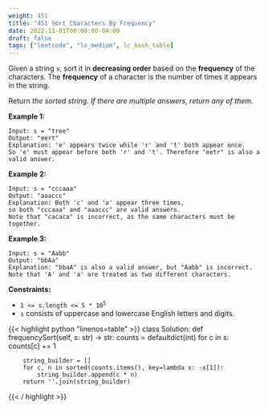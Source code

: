 ```yaml
---
weight: 451
title: "451 Sort Characters By Frequency"
date: 2022-11-01T00:00:00-04:00
draft: false
tags: ["leetcode", "lc_medium", lc_hash_table]
---
```


Given a string `s`, sort it in **decreasing order** based on the **frequency** of the characters. The **frequency** of a character is the number of times it appears in the string.

Return _the sorted string. If there are multiple answers, return any of them_.

**Example 1:**
```
Input: s = "tree"
Output: "eert"
Explanation: 'e' appears twice while 'r' and 't' both appear once.
So 'e' must appear before both 'r' and 't'. Therefore "eetr" is also a valid answer.
```
**Example 2:**
```
Input: s = "cccaaa"
Output: "aaaccc"
Explanation: Both 'c' and 'a' appear three times,
so both "cccaaa" and "aaaccc" are valid answers.
Note that "cacaca" is incorrect, as the same characters must be together.
```
**Example 3:**
```
Input: s = "Aabb"
Output: "bbAa"
Explanation: "bbaA" is also a valid answer, but "Aabb" is incorrect.
Note that 'A' and 'a' are treated as two different characters.
```

**Constraints:**
- <code>1 <= s.length <= 5 * 10<sup>5</sup></code>
- `s` consists of uppercase and lowercase English letters and digits.

<div class="tabs"></div>
<div class="tab-content">
<div id="python" class="lang">
{{< highlight python "linenos=table" >}}
class Solution:
    def frequencySort(self, s: str) -> str:
        counts = defaultdict(int)
        for c in s:
            counts[c] += 1
        
        string_builder = []
        for c, n in sorted(counts.items(), key=lambda x: -x[1]):
            string_builder.append(c * n)
        return ''.join(string_builder)
{{< / highlight >}}
</div>
</div>
